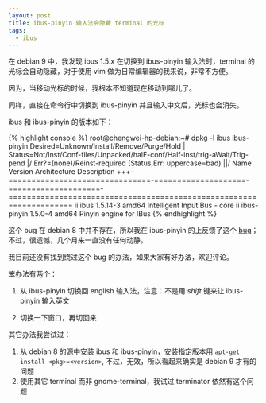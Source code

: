 ```yaml
---
layout: post
title: ibus-pinyin 输入法会隐藏 terminal 的光标
tags:
  - ibus
---
```


在 debian 9 中，我发现 ibus 1.5.x 在切换到 ibus-pinyin 输入法时，terminal
的光标会自动隐藏，对于使用 vim 做为日常编辑器的我来说，非常不方便。

因为，当移动光标的时候，我根本不知道现在移动到哪儿了。

同样，直接在命令行中切换到 ibus-pinyin 并且输入中文后，光标也会消失。

ibus 和 ibus-pinyin 的版本如下：

{% highlight console %}
root@chengwei-hp-debian:~# dpkg -l ibus ibus-pinyin
Desired=Unknown/Install/Remove/Purge/Hold
| Status=Not/Inst/Conf-files/Unpacked/halF-conf/Half-inst/trig-aWait/Trig-pend
|/ Err?=(none)/Reinst-required (Status,Err: uppercase=bad)
||/ Name                            Version              Architecture Description
+++-===============================-====================-====================-====================================================================
ii  ibus                            1.5.14-3             amd64 Intelligent Input Bus - core
ii  ibus-pinyin                     1.5.0-4              amd64 Pinyin engine for IBus
{% endhighlight %}

这个 bug 在 debian 8 中并不存在，所以我在 ibus-pinyin 的上反馈了这个
[bug](https://github.com/phuang/ibus-pinyin/issues/11)；不过，很遗憾，几个月来一直没有任何动静。

我目前还没有找到绕过这个 bug 的办法，如果大家有好办法，欢迎评论。

笨办法有两个：

1. 从 ibus-pinyin 切换回 english 输入法，注意：不是用 *shift* 键来让 ibus-pinyin
   输入英文

2. 切换一下窗口，再切回来

其它办法我尝试过：

1. 从 debian 8 的源中安装 ibus 和 ibus-pinyin，安装指定版本用 `apt-get install <pkg>=<version>`,
   不过，无效，所以看起来确实是 debian 9 才有的问题
2. 使用其它 terminal 而非 gnome-terminal，我试过 terminator 依然有这个问题
